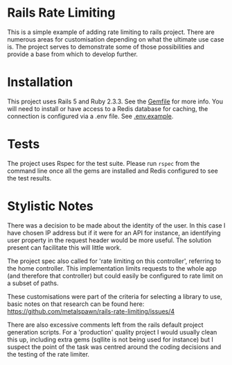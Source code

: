 # Rails Rate Limiting
This is a simple example of adding rate limiting to rails project. There are numerous areas for customisation depending on what the ultimate use case is. The project serves to demonstrate some of those possibilities and provide a base from which to develop further.

# Installation
This project uses Rails 5 and Ruby 2.3.3. See the [Gemfile](https://github.com/metalspawn/rails-rate-limiting/blob/master/Gemfile) for more info.
You will need to install or have access to a Redis database for caching, the connection is configured via a .env file. See [.env.example](https://github.com/metalspawn/rails-rate-limiting/blob/master/.env.example).

# Tests
The project uses Rspec for the test suite. Please run `rspec` from the command line once all the gems are installed and Redis configured to see the test results.

# Stylistic Notes
There was a decision to be made about the identity of the user. In this case I have chosen IP address but if it were for an API for instance, an identifying user property in the request header would be more useful. The solution present can facilitate this will little work.

The project spec also called for 'rate limiting on this controller', referring to the home controller. This implementation limits requests to the whole app (and therefore that controller) but could easily be configured to rate limit on a subset of paths.

These customisations were part of the criteria for selecting a library to use, basic notes on that research can be found here: https://github.com/metalspawn/rails-rate-limiting/issues/4

There are also excessive comments left from the rails default project generation scripts. For a 'production' quality project I would usually clean this up, including extra gems (sqllite is not being used for instance) but I suspect the point of the task was centred around the coding decisions and the testing of the rate limiter.

